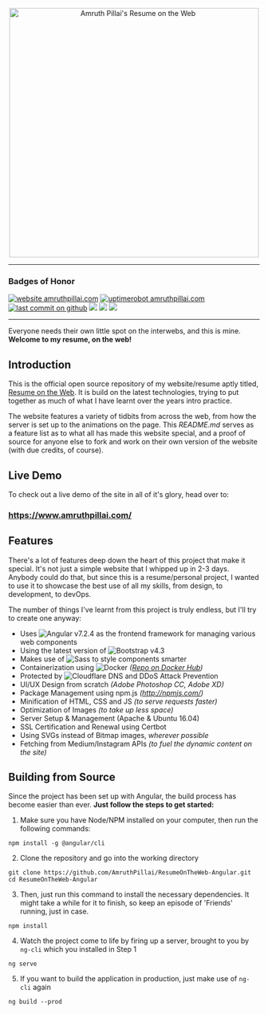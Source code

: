 <p align="center">
	<img src="https://i.imgur.com/WnVVMvv.png" width="500px" alt="Amruth Pillai's Resume on the Web">
</p>

---

### Badges of Honor

[![website amruthpillai.com](https://img.shields.io/website-up-down-green-red/http/amruthpillai.com.svg)](https://amruthpillai.com/)
[![uptimerobot amruthpillai.com](https://img.shields.io/uptimerobot/ratio/m781987043-24c5463b2c0e80a630682bd0.svg?style=flat)](https://amruthpillai.com/)
[![last commit on github](https://img.shields.io/github/last-commit/amruthpillai/resumeontheweb-angular.svg?style=flat)](https://amruthpillai.com/)
![](https://img.shields.io/docker/automated/amruthpillai/resumeontheweb-angular.svg?style=flat)
![](https://img.shields.io/github/languages/code-size/amruthpillai/resumeontheweb-angular.svg?style=flat)
![](https://img.shields.io/github/license/amruthpillai/resumeontheweb-angular.svg?style=flat)

---

Everyone needs their own little spot on the interwebs, and this is mine.  
**Welcome to my resume, on the web!**

## Introduction

This is the official open source repository of my website/resume aptly titled, [Resume on the Web](https://amruthpillai.com/). It is build on the latest technologies, trying to put together as much of what I have learnt over the years intro practice. 

The website features a variety of tidbits from across the web, from how the server is set up to the animations on the page. This *README.md* serves as a feature list as to what all has made this website special, and a proof of source for anyone else to fork and work on their own version of the website (with due credits, of course).

## Live Demo

To check out a live demo of the site in all of it's glory, head over to:

### https://www.amruthpillai.com/

## Features

There's a lot of features deep down the heart of this project that make it special. It's not just a simple website that I whipped up in 2-3 days. Anybody could do that, but since this is a resume/personal project, I wanted to use it to showcase the best use of all my skills, from design, to development, to devOps.

The number of things I've learnt from this project is truly endless, but I'll try to create one anyway:
* Uses ![Angular v7.2.4](https://img.shields.io/badge/Angular-v7.2.4-red.svg?style=flat&logo=angular) as the frontend framework for managing various web components
* Using the latest version of ![Bootstrap v4.3](https://img.shields.io/badge/Bootstrap-v4.3-blue.svg?style=flat&logo=bootstrap)
* Makes use of ![Sass](https://img.shields.io/badge/sass-ce1477.svg?style=flat&logo=sass&logoColor=white) to style components smarter
* Containerization using ![Docker](https://img.shields.io/badge/docker-blue.svg?style=flat&logo=docker&logoColor=white) *([Repo on Docker Hub](https://cloud.docker.com/repository/docker/amruthpillai/resumeontheweb-angular))*
* Protected by ![Cloudflare](https://img.shields.io/badge/Cloudflare-orange.svg?style=flat&logo=cloudflare&logoColor=white) DNS and DDoS Attack Prevention
* UI/UX Design from scratch *(Adobe Photoshop CC, Adobe XD)*
* Package Management using npm.js *(http://npmjs.com/)*
* Minification of HTML, CSS and JS *(to serve requests faster)*
* Optimization of Images *(to take up less space)*
* Server Setup & Management (Apache & Ubuntu 16.04)
* SSL Certification and Renewal using Certbot
* Using SVGs instead of Bitmap images, *wherever possible*
* Fetching from Medium/Instagram APIs *(to fuel the dynamic content on the site)*

## Building from Source

Since the project has been set up with Angular, the build process has become easier than ever.
**Just follow the steps to get started:**

1. Make sure you have Node/NPM installed on your computer, then run the following commands:
```console
npm install -g @angular/cli
```

2. Clone the repository and go into the working directory
```console
git clone https://github.com/AmruthPillai/ResumeOnTheWeb-Angular.git
cd ResumeOnTheWeb-Angular
```

3. Then, just run this command to install the necessary dependencies. It might take a while for it to finish, so keep an episode of 'Friends' running, just in case.
```console
npm install
```

4. Watch the project come to life by firing up a server, brought to you by `ng-cli` which you installed in Step 1
```console
ng serve
```

5. If you want to build the application in production, just make use of `ng-cli` again
```console
ng build --prod
```
